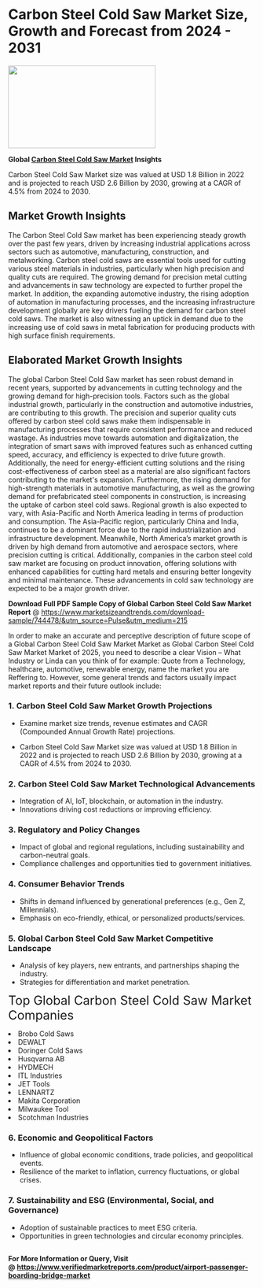 <H1>Carbon Steel Cold Saw Market Size, Growth and Forecast from 2024 - 2031</H1><img class="aligncenter size-medium wp-image-584254" src="https://thirdeyenews.in/wp-content/uploads/2024/09/Global-Market-Research-300x168.jpeg" alt="" width="300" height="168" /><p><strong>Global&nbsp;<a href="https://www.marketsizeandtrends.com/download-sample/744478/&amp;utm_source=Pulse&amp;utm_medium=215">Carbon Steel Cold Saw Market</a> Insights</strong></p><p>Carbon Steel Cold Saw Market size was valued at USD 1.8 Billion in 2022 and is projected to reach USD 2.6 Billion by 2030, growing at a CAGR of 4.5% from 2024 to 2030.</p><p><h2>Market Growth Insights</h2> The Carbon Steel Cold Saw market has been experiencing steady growth over the past few years, driven by increasing industrial applications across sectors such as automotive, manufacturing, construction, and metalworking. Carbon steel cold saws are essential tools used for cutting various steel materials in industries, particularly when high precision and quality cuts are required. The growing demand for precision metal cutting and advancements in saw technology are expected to further propel the market. In addition, the expanding automotive industry, the rising adoption of automation in manufacturing processes, and the increasing infrastructure development globally are key drivers fueling the demand for carbon steel cold saws. The market is also witnessing an uptick in demand due to the increasing use of cold saws in metal fabrication for producing products with high surface finish requirements. <h2>Elaborated Market Growth Insights</h2> The global Carbon Steel Cold Saw market has seen robust demand in recent years, supported by advancements in cutting technology and the growing demand for high-precision tools. Factors such as the global industrial growth, particularly in the construction and automotive industries, are contributing to this growth. The precision and superior quality cuts offered by carbon steel cold saws make them indispensable in manufacturing processes that require consistent performance and reduced wastage. As industries move towards automation and digitalization, the integration of smart saws with improved features such as enhanced cutting speed, accuracy, and efficiency is expected to drive future growth. Additionally, the need for energy-efficient cutting solutions and the rising cost-effectiveness of carbon steel as a material are also significant factors contributing to the market's expansion. Furthermore, the rising demand for high-strength materials in automotive manufacturing, as well as the growing demand for prefabricated steel components in construction, is increasing the uptake of carbon steel cold saws. Regional growth is also expected to vary, with Asia-Pacific and North America leading in terms of production and consumption. The Asia-Pacific region, particularly China and India, continues to be a dominant force due to the rapid industrialization and infrastructure development. Meanwhile, North America’s market growth is driven by high demand from automotive and aerospace sectors, where precision cutting is critical. Additionally, companies in the carbon steel cold saw market are focusing on product innovation, offering solutions with enhanced capabilities for cutting hard metals and ensuring better longevity and minimal maintenance. These advancements in cold saw technology are expected to be a major growth driver. </p><p><span class=""><strong>Download Full PDF Sample Copy of Global Carbon Steel Cold Saw Market Report</strong> @ <a href="https://www.marketsizeandtrends.com/download-sample/744478/&amp;utm_source=Pulse&amp;utm_medium=215" target="_blank">https://www.marketsizeandtrends.com/download-sample/744478/&amp;utm_source=Pulse&amp;utm_medium=215</a></span></p><p>In order to make an accurate and perceptive description of future scope of a Global&nbsp;Carbon Steel Cold Saw Market Market as Global&nbsp;Carbon Steel Cold Saw Market Market of 2025, you need to describe a clear Vision &ndash; What Industry or Linda can you think of for example: Quote from a Technology, healthcare, automotive, renewable energy, name the market you are Reffering to. However, some general trends and factors usually impact market reports and their future outlook include:</p><h3>1.&nbsp;<strong>Carbon Steel Cold Saw Market Growth Projections</strong></h3><ul><li>Examine market size trends, revenue estimates and CAGR (Compounded Annual Growth Rate) projections.</li><li><p>Carbon Steel Cold Saw Market size was valued at USD 1.8 Billion in 2022 and is projected to reach USD 2.6 Billion by 2030, growing at a CAGR of 4.5% from 2024 to 2030.</p></li></ul><h3>2.&nbsp;<strong>Carbon Steel Cold Saw Market Technological Advancements</strong></h3><ul><li>Integration of AI, IoT, blockchain, or automation in the industry.</li><li>Innovations driving cost reductions or improving efficiency.</li></ul><h3>3.&nbsp;<strong>Regulatory and Policy Changes</strong></h3><ul><li>Impact of global and regional regulations, including sustainability and carbon-neutral goals.</li><li>Compliance challenges and opportunities tied to government initiatives.</li></ul><h3>4.&nbsp;<strong>Consumer Behavior Trends</strong></h3><ul><li>Shifts in demand influenced by generational preferences (e.g., Gen Z, Millennials).</li><li>Emphasis on eco-friendly, ethical, or personalized products/services.</li></ul><h3>5.&nbsp;<strong>Global Carbon Steel Cold Saw Market Competitive Landscape</strong></h3><ul><li>Analysis of key players, new entrants, and partnerships shaping the industry.</li><li>Strategies for differentiation and market penetration.</li></ul><p data-pm-slice="1 1 []"><span style="color: inherit; font-family: inherit; font-size: 25px;">Top Global Carbon Steel Cold Saw Market Companies</span></p><div class="" data-test-id=""><p><li>Brobo Cold Saws</li><li> DEWALT</li><li> Doringer Cold Saws</li><li> Husqvarna AB</li><li> HYDMECH</li><li> ITL Industries</li><li> JET Tools</li><li> LENNARTZ</li><li> Makita Corporation</li><li> Milwaukee Tool</li><li> Scotchman Industries</li></p></div><h3>6.&nbsp;<strong>Economic and Geopolitical Factors</strong></h3><ul><li>Influence of global economic conditions, trade policies, and geopolitical events.</li><li>Resilience of the market to inflation, currency fluctuations, or global crises.</li></ul><h3>7.&nbsp;<strong>Sustainability and ESG (Environmental, Social, and Governance)</strong></h3><ul><li>Adoption of sustainable practices to meet ESG criteria.</li><li>Opportunities in green technologies and circular economy principles.</li></ul><h2><strong style="font-size: 14px;">For More Information or Query, Visit @&nbsp;</strong><a style="background-color: #ffffff; font-size: 14px;" href="https://www.marketsizeandtrends.com/report/carbon-steel-cold-saw-market/" target="_blank">https://www.verifiedmarketreports.com/product/airport-passenger-boarding-bridge-market</a></h2>
